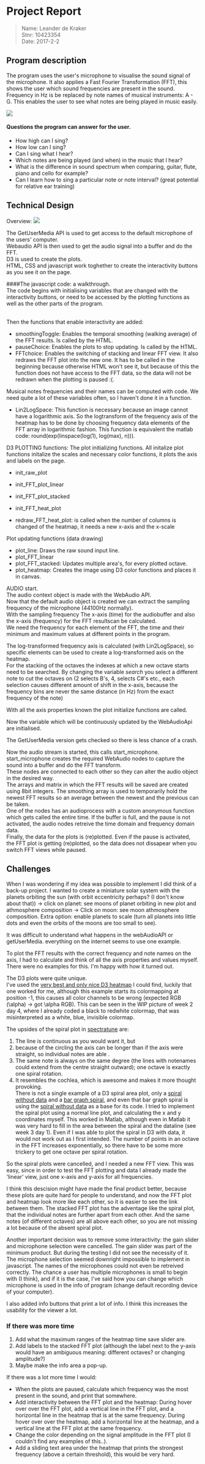 # Project Report

> Name: Leander de Kraker<br>
> Stnr: 10423354<br>
> Date: 2017-2-2<br>

## Program description

The program uses the user's microphone to visualise the sound signal of the microphone. 
It also applies a Fast Fourier Transformation (FFT), this shows the user which sound frequencies are present in the sound. 
Frequency in Hz is be replaced by note names of musical instruments: A - G. This enables the user to see what notes are being played in music easily.


![](doc/My_Visualisation.png)


#### Questions the program can answer for the user.
- How high can I sing?
- How low can I sing?
- Can I sing what I hear?
- Which notes are being played (and when) in the music that I hear?
- What is the difference in sound spectrum when comparing, guitar, flute, piano and cello for example?
- Can I learn how to sing a particular note or note interval? (great potential for relative ear training)


## Technical Design

Overview:
![](doc/My_Final_Setup.png)

The GetUserMedia API is used to get access to the default microphone of the users' computer. <br>
Webaudio API is then used to get the audio signal into a buffer and do the FFT.<br>
D3 is used to create the plots.<br>
HTML, CSS and javascript work toghether to create the interactivity buttons as you see it on the page.<br>

####The javascript code: a walkthrough.<br>
The code begins with initialising variables that are changed with the interactivity buttons, or need to be accessed by the
plotting functions as well as the other parts of the program.<br><br>

Then the functions that enable interactivity are added: <br>

- smoothingToggle: Enables the temporal smoothing (walking average) of the FFT results. Is called by the HTML.<br>
- pauseChoice: Enables the plots to stop updating. Is called by the HTML.<br>
- FFTchoice: Enables the switching of stacking and linear FFT view. It also redraws the FFT plot into the new one.
It has to be called in the beginning because otherwise HTML won't see it, but because of this the function does not have access
to the FFT data, so the data will not be redrawn when the plotting is paused :(.

Musical notes frequencies and their names can be computed with code. We need quite a lot of these variables often, so I haven't done it in a function.

- Lin2LogSpace: This function is necessary because an image cannot have a logarithmic axis. So the logtransform of the frequency axis of the heatmap has to be done by
choosing frequency data elements of the FFT array in logarithmic fashion. This function is equivalent the matlab code: round(exp(linspace(log(1), log(max), n))).

D3 PLOTTING functions:
The plot initializing functions.
All initalize plot functions initalize the scales and necessary color functions, it plots the axis and labels on the page.

- init\_raw_plot  <br>
- init\_FFT\_plot_linear  <br>
- init\_FFT\_plot_stacked  <br>
- init\_FFT\_heat_plot  <br>

- redraw\_FFT\_heat_plot: is called when the number of columns is changed of the heatmap, it needs a new x-axis and the x-scale

Plot updating functions (data drawing)

- plot_line: Draws the raw sound input line.<br>
- plot\_FFT_linear  <br>
- plot\_FFT_stacked: Updates multiple area's, for every plotted octave.<br>
- plot_heatmap: Creates the image using D3 color functions and places it in canvas. <br>

AUDIO start.<br>
The audio context object is made with the WebAudio API.<br>
Now that the default audio object is created we can extract the sampling frequency of the microphone (44100Hz normally).<br>
With the sampling frequency The x-axis (time) for the audiobuffer and also the x-axis (frequency) for the FFT resultscan be calculated.<br>
We need the frequency for each element of the FFT, the time and their minimum and maximum values at different points in the program.<br>

The log-transformed frequency axis is calculated (with Lin2LogSpace), so specific elements can be used to create a log-transformed axis on the heatmap.<br>
For the stacking of the octaves the indexes at which a new octave starts need to be searched. By changing the variable _search_ you select a different note to 
cut the octaves on (2 selects B's, 4, selects C#'s etc., each selection causes different amount of shift in the x-axis, because the frequency bins are never the same distance (in Hz) from the exact frequency of the note)

With all the axis properties known the plot initialize functions are called.

Now the variable which will be continuously updated by the WebAudioApi are initialised.

The GetUserMedia version gets checked so there is less chance of a crash.

Now the audio stream is started, this calls start\_microphone.<br>
start\_microphone creates the required WebAudio nodes to capture the sound into a buffer and do the FFT transform.<br>
These nodes are connected to each other so they can alter the audio object in the desired way.<br>
The arrays and matrix in which the FFT results will be saved are created using 8bit integers. The smoothing array is used to temporarily hold the newest FFT results so an average between the newest and the previous 
can be taken.<br>
One of the nodes has an audioprocess with a custom anonymous function which gets called the entire time.
If the buffer is full, and the pause is not activated, the audio nodes retreive the time domain and frequency domain data.<br>
Finally, the data for the plots is (re)plotted. 
Even if the pause is activated, the FFT plot is getting (re)plotted, so the data does not dissapear when you switch FFT views while paused.


## Challenges

When I was wondering if my idea was possible to implement I did think of a back-up project. I wanted to create a miniature solar system with the planets orbiting the sun (with orbit eccentricity perhaps? (I don't know about that)) -> click on planet: see moons of planet orbiting in new plot and athmosphere composition -> 
Click on moon: see moon athmosphere composition. Extra option: enable planets to scale (turn all planets into little dots and even the orbits of the moons are too small to see).


It was difficult to understand what happens in the webAudioAPI or getUserMedia. everything on the internet seems to use one example.<br>

To plot the FFT results with the correct frequency and note names on the axis, I had to calculate and think of all the axis properties and values myself. There were no examples for this. I'm happy with how it turned out.

The D3 plots were quite unique. <br>
I've used the [very best and only nice D3 heatmap](https://bl.ocks.org/mbostock/3074470) I could find, luckily that one worked for me, although this example starts 
its colormapping at position -1, this causes all color channels to be wrong (expected RGB \(\alpha) -> got \alpha RGB). This can be seen in the WIP picture of week 2 day 4, where I already coded a black to redwhite colormap, that was misinterpreted as a white, blue, invisible colormap.<br>

The upsides of the spiral plot in [spectratune](http://nasmusicsoft.com/Spectratune.php) are: <br>
1.  The line is continuous as you would want it, but <br>
2. because of the circling the axis can be longer than if the axis were straight, so individual notes are able .<br>
3. The same note is always on the same degree (the lines with notenames could extend from the centre straight outward); one octave is exactly one spiral rotation.<br>
4. It resembles the cochlea, which is awesome and makes it more thought provoking. <br>
There is not a single example of a D3 spiral area plot, only a [spiral without data](http://bl.ocks.org/syntagmatic/3543186) and a [bar graph spiral](http://54.84.201.59/larsenmtl/222043d93a41d48b58d2bfa1e3d4f708), 
and even that bar graph spiral is using the [spiral without data](http://bl.ocks.org/syntagmatic/3543186) as a base for its code.
I tried to implement the spiral plot using a normal line plot, and calculating the x and y coordinates myself. This worked in Matlab, although even in Matlab it was very hard to fill in the area between the spiral and the dataline (see week 3 day 1).
Even if I was able to plot the spiral in D3 with data, it would not work out as I first intended. 
The number of points in an octave in the FFT increases exponentially, so there have to be some more trickery to get one octave per spiral rotation.

So the spiral plots were cancelled, and I needed a new FFT view. This was easy, since in order to test the FFT plotting and data I already made the 'linear' view, just one x-axis and y-axis for all frequencies.

I think this descision might have made the final product better, because these plots are quite hard for people to understand, and now the FFT plot and heatmap look more like each other, so it is easier to see the link between them.
The stacked FFT plot has the adventage like the spiral plot, that the individual notes are further apart from each other. And the same notes (of different octaves) are all above each other, so you are not missing a lot because of the absent spiral plot.
 
 
Another important decision was to remove some interactivity: the gain slider and microphone selection were cancelled. The gain slider was part of the minimum product. But during the testing I did not see the necessity of it.
The microphone selection seemed downright impossible to implement in javascript. The names of the microphones could not even be retreived correctly. The chance a user has multiple microphones is small to begin with (I think), and 
if it is the case, I've said how you can change which microphone is used in the info of program (change default recording device of your computer).

I also added info buttons that print a lot of info. I think this increases the usability for the viewer a lot.

### If there was more time

1. Add what the maximum ranges of the heatmap time save slider are.<br>
2. Add labels to the stacked FFT plot (although the label next to the y-axis would have an ambiguous meaning: different octaves? or changing amplitude?)
3. Maybe make the info area a pop-up.

If there was a lot more time I would:

- When the plots are paused, calculate which frequency was the most present in the sound, and print that somewhere.
- Add interactivity between the FFT plot and the heatmap: During hover over over the FFT plot, add a vertical line in the FFT plot, and a horizontal line in the heatmap that is at the same frequency. 
During hover over over the heatmap, add a horizontal line at the heatmap, and a vertical line at the FFT plot at the same frequency.
- Change the color depending on the signal amplitude in the FFT plot (I couldn't find any examples of this..).
- Add a sliding text area under the heatmap that prints the strongest frequency (above a certain threshold), this would be very hard.